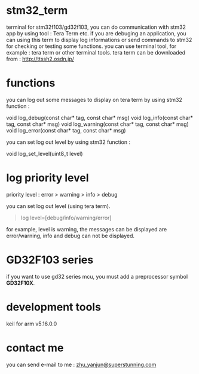 # stm32_term
terminal for stm32f103/gd32f103, you can do communication with stm32 app by using tool : Tera Term etc.
if you are debuging an application, you can using this term to display log informations or send commands to stm32 for checking or testing some functions.
you can use terminal tool, for example : tera term or other terminal tools.
tera term can be downloaded from : http://ttssh2.osdn.jp/


# functions
you can log out some messages to display on tera term by using stm32 function : 

  void log_debug(const char* tag, const char* msg)
  void log_info(const char* tag, const char* msg)
  void log_warning(const char* tag, const char* msg)
  void log_error(const char* tag, const char* msg)

you can set log out level by using stm32 function :

  void log_set_level(uint8_t level)

# log priority level
priority level :  error > warning > info > debug

you can set log out level (using tera term).
  >log level=[debug/info/warning/error]

for example, level is warning, the messages can be displayed are error/warning, info and debug can not be displayed.

# GD32F103 series
if you want to use gd32 series mcu, you must add a preprocessor symbol __GD32F10X__.

# development tools
  keil for arm v5.16.0.0

# contact me
you can send e-mail to me : zhu_yanjun@superstunning.com


  
